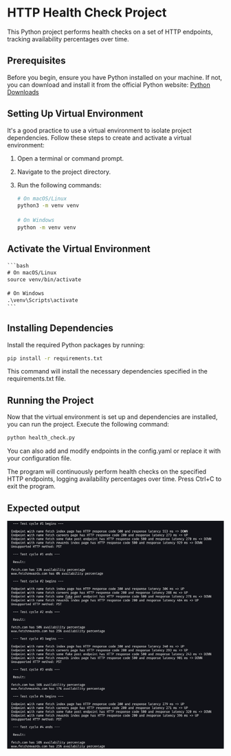 # HTTP Health Check Project

This Python project performs health checks on a set of HTTP endpoints, tracking availability percentages over time.

## Prerequisites

Before you begin, ensure you have Python installed on your machine. If not, you can download and install it from the official Python website: [Python Downloads](https://www.python.org/downloads/)

## Setting Up Virtual Environment

It's a good practice to use a virtual environment to isolate project dependencies. Follow these steps to create and activate a virtual environment:

1. Open a terminal or command prompt.

2. Navigate to the project directory.

3. Run the following commands:

   ```bash
   # On macOS/Linux
   python3 -m venv venv

   # On Windows
   python -m venv venv
   ```

## Activate the Virtual Environment

    ```bash
    # On macOS/Linux
    source venv/bin/activate

    # On Windows
    .\venv\Scripts\activate
    ```

## Installing Dependencies

Install the required Python packages by running:

```bash
pip install -r requirements.txt
```

This command will install the necessary dependencies specified in the requirements.txt file.

## Running the Project

Now that the virtual environment is set up and dependencies are installed, you can run the project. Execute the following command:

``` bash
python health_check.py
```

You can also add and modify endpoints in the config.yaml or replace it with your configuration file.

The program will continuously perform health checks on the specified HTTP endpoints, logging availability percentages over time. Press Ctrl+C to exit the program.

## Expected output

![Output](output/output.png)
